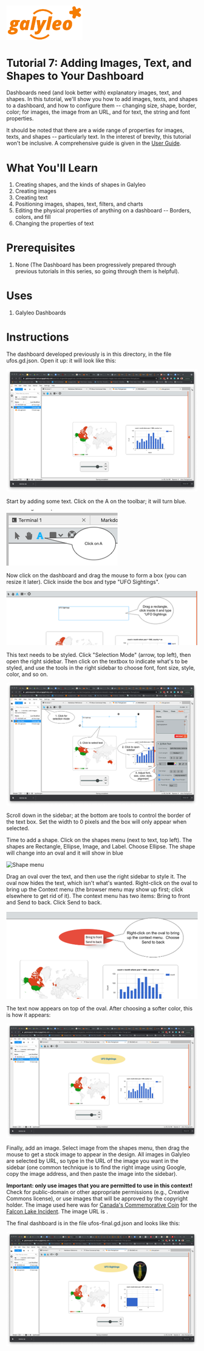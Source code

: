 <img src=../../galyleo-logo.png width=200>

# Tutorial 7: Adding Images, Text, and Shapes to Your Dashboard

Dashboards need (and look better with) explanatory images, text, and shapes.  In this tutorial, we'll show you how to add
images, texts, and shapes to a dashboard, and how to configure them -- changing size, shape, border, color; for images, the image
from an URL, and for text, the string and font properties.

It should be noted that there are a wide range of properties for images, texts, and shapes -- particularly text.  In the interest of brevity, this tutorial won't be inclusive.  A comprehensive guide is given in the [User Guide](https://galyleo-user-docs.readthedocs.io/en/latest/userguide.html).

# What You'll Learn

1. Creating shapes, and the kinds of shapes in Galyleo
2. Creating images
3. Creating text
4. Positioning images, shapes, text, filters, and charts
5. Editing the physical properties of anything on a dashboard -- Borders, colors, and fill
6. Changing the properties of text

# Prerequisites

1. None (The Dashboard has been progressively prepared through previous tutorials in this series, so going through them is helpful).

# Uses

1. Galyleo Dashboards

# Instructions

The dashboard developed previously is in this directory, in the file ufos.gd.json.  Open it up: it will look like this:

![Initial dashboard](images/init-dashboard.png)

Start by adding some text.  Click on the A on the toolbar; it will turn blue.

![Select text](images/toolbar-1.png)

Now click on the dashboard and drag the mouse to form a box (you can resize it later).  Click inside the box and type "UFO Sightings".

![Type text](images/text-box.png)

This text needs to be styled.  Click "Selection Mode" (arrow, top left), then open the right sidebar.  Then click on the textbox to indicate what's to be styled, and use the tools in the right sidebar to choose font, font size, style, color, and so on.

![Style text](images/text-style.png)

Scroll down in the sidebar; at the bottom are tools to control the border of the text box.  Set the width to 0 pixels and the box will only appear when selected.

Time to add a shape.  Click on the shapes menu (next to text, top left).  The shapes are Rectangle, Ellipse, Image, and Label.  Choose Ellipse.  The shape will change into an oval and it will show in blue

![Shape menu](images/shape-menu.png)

Drag an oval over the text, and then use the right sidebar to style it.  The oval now hides the text, which isn't what's wanted.  Right-click on the oval to bring up the Context menu (the browser menu may show up first; click elsewhere to get rid of it).  The context menu has two items: Bring to front and Send to back.  Click Send to back.

![Context menu](images/context-menu.png)

The text now appears on top of the oval.  After choosing a softer color, this is how it appears:

![Semi-final](images/no-image.png)

Finally, add an image.  Select image from the shapes menu, then drag the mouse to get a stock image to appear in the design.  All images in Galyleo are selected by URL, so type in the URL of the image you want in the sidebar (one common technique is to find the right image using Google, copy the image address, and then paste the image into the sidebar).

**Important: only use images that you are permitted to use in this context!** Check for public-domain or other appropriate permissions (e.g., Creative Commons license), or use images that will be approved by the copyright holder.   The image used here was for [Canada's Commemorative Coin](https://www.mint.ca/store/coins/1-oz.-pure-silver-glow-in-the-dark-coin---canadas-unexplained-phenomena-the-falcon-lake-incident---mintage-4000-2018-prod3160015) for the [Falcon Lake Incident](https://www.cbc.ca/archives/entry/canadas-most-famous-ufo-encounter).  The image URL is [](https://www.mint.ca/store/dyn/MEDIA_CustomProductCatalog/165618_rev-570.gif.pagespeed.ce.dy1kMIkgIU.gif).

The final dashboard is in the file ufos-final.gd.json and  looks like this:

![Final Dashboard](images/final-dashboard.png)
